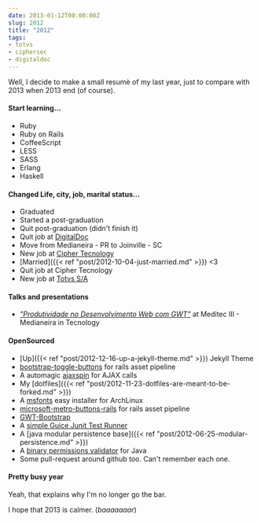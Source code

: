 ```yaml
---
date: 2013-01-12T00:00:00Z
slug: 2012
title: "2012"
tags:
- totvs
- ciphersec
- digitaldoc
---
```


Well, I decide to make a small resumè of my last year, just to compare with 2013
when 2013 end (of course).


#### Start learning...

- Ruby
- Ruby on Rails
- CoffeeScript
- LESS
- SASS
- Erlang
- Haskell

#### Changed Life, city, job, marital status...

- Graduated
- Started a post-graduation
- Quit post-graduation (didn't finish it)
- Quit job at [DigitalDoc](http://digitaldoc.com.br)
- Move from Medianeira - PR to Joinville - SC
- New job at [Cipher Tecnology](http://www.cipher.com)
- [Married]({{< ref "post/2012-10-04-just-married.md" >}}) <3
- Quit job at Cipher Tecnology
- New job at [Totvs S/A](http://www.totvs.com)


#### Talks and presentations

- [_"Produtividade no Desenvolvimento Web com GWT"_](https://github.com/caarlos0/meditec)
at Meditec III - Medianeira in Tecnology


#### OpenSourced

- [Up]({{< ref "post/2012-12-16-up-a-jekyll-theme.md" >}}) Jekyll Theme
- [bootstrap-toggle-buttons](https://github.com/caarlos0/rails-bootstrap-toggle-buttons)
for rails asset pipeline
- A automagic [ajaxspin](https://github.com/caarlos0/ajaxspin) for AJAX calls
- My [dotfiles]({{< ref "post/2012-11-23-dotfiles-are-meant-to-be-forked.md" >}})
- A [msfonts](https://github.com/caarlos0/msfonts) easy installer for ArchLinux
- [microsoft-metro-buttons-rails](https://github.com/caarlos0/css3-microsoft-metro-buttons-rails)
for rails asset pipeline
- [GWT-Bootstrap](http://gwtbootstrap.github.com/)
- A [simple Guice Junit Test Runner](https://github.com/caarlos0/gunit)
- A [java modular persistence base]({{< ref "post/2012-06-25-modular-persistence.md" >}})
- A [binary permissions validator](https://github.com/caarlos0/lila) for Java
- Some pull-request around github too. Can't remember each one.


#### Pretty busy year

Yeah, that explains why I'm no longer go the bar.

I hope that 2013 is calmer. (_baaaaaaar_)
